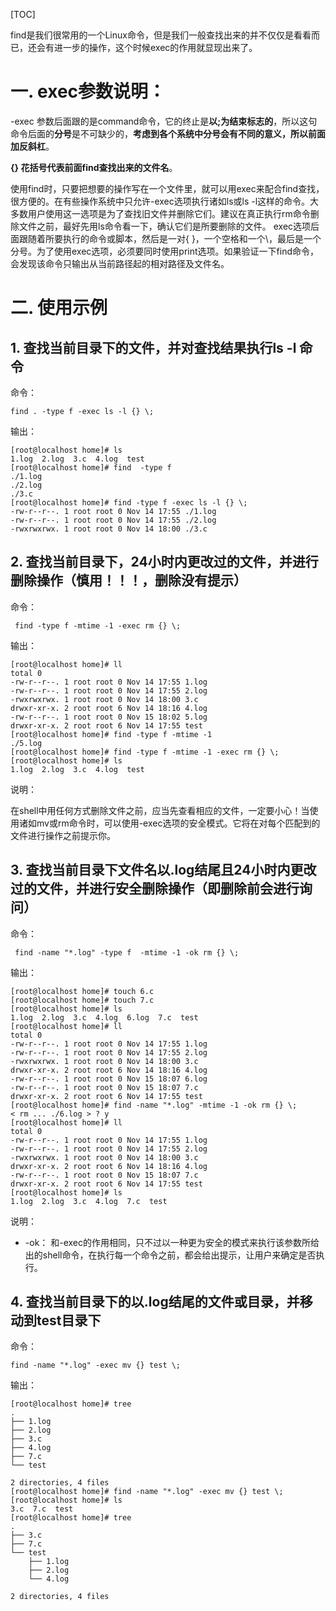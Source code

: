 [TOC]

find是我们很常用的一个Linux命令，但是我们一般查找出来的并不仅仅是看看而已，还会有进一步的操作，这个时候exec的作用就显现出来了。

# 一. exec参数说明：

-exec 参数后面跟的是command命令，它的终止是**以;为结束标志的**，所以这句命令后面的**分号**是不可缺少的，**考虑到各个系统中分号会有不同的意义，所以前面加反斜杠**。

**{} 花括号代表前面find查找出来的文件名**。

使用find时，只要把想要的操作写在一个文件里，就可以用exec来配合find查找，很方便的。在有些操作系统中只允许-exec选项执行诸如ls或ls -l这样的命令。大多数用户使用这一选项是为了查找旧文件并删除它们。建议在真正执行rm命令删除文件之前，最好先用ls命令看一下，确认它们是所要删除的文件。 exec选项后面跟随着所要执行的命令或脚本，然后是一对{ }，一个空格和一个\，最后是一个分号。为了使用exec选项，必须要同时使用print选项。如果验证一下find命令，会发现该命令只输出从当前路径起的相对路径及文件名。

# 二. 使用示例

## 1. 查找当前目录下的文件，并对查找结果执行ls -l 命令

命令：

```
find . -type f -exec ls -l {} \;
```

输出：

```
[root@localhost home]# ls
1.log  2.log  3.c  4.log  test
[root@localhost home]# find  -type f
./1.log
./2.log
./3.c
[root@localhost home]# find -type f -exec ls -l {} \;
-rw-r--r--. 1 root root 0 Nov 14 17:55 ./1.log
-rw-r--r--. 1 root root 0 Nov 14 17:55 ./2.log
-rwxrwxrwx. 1 root root 0 Nov 14 18:00 ./3.c
```

## 2. 查找当前目录下，24小时内更改过的文件，并进行删除操作（慎用！！！，删除没有提示）

命令：

```
 find -type f -mtime -1 -exec rm {} \;
```

输出：

```
[root@localhost home]# ll
total 0
-rw-r--r--. 1 root root 0 Nov 14 17:55 1.log
-rw-r--r--. 1 root root 0 Nov 14 17:55 2.log
-rwxrwxrwx. 1 root root 0 Nov 14 18:00 3.c
drwxr-xr-x. 2 root root 6 Nov 14 18:16 4.log
-rw-r--r--. 1 root root 0 Nov 15 18:02 5.log
drwxr-xr-x. 2 root root 6 Nov 14 17:55 test
[root@localhost home]# find -type f -mtime -1
./5.log
[root@localhost home]# find -type f -mtime -1 -exec rm {} \;
[root@localhost home]# ls
1.log  2.log  3.c  4.log  test
```

说明：

在shell中用任何方式删除文件之前，应当先查看相应的文件，一定要小心！当使用诸如mv或rm命令时，可以使用-exec选项的安全模式。它将在对每个匹配到的文件进行操作之前提示你。

## 3. 查找当前目录下文件名以.log结尾且24小时内更改过的文件，并进行安全删除操作（即删除前会进行询问）

命令：

```
 find -name "*.log" -type f  -mtime -1 -ok rm {} \;
```

输出：

```
[root@localhost home]# touch 6.c
[root@localhost home]# touch 7.c
[root@localhost home]# ls
1.log  2.log  3.c  4.log  6.log  7.c  test
[root@localhost home]# ll
total 0
-rw-r--r--. 1 root root 0 Nov 14 17:55 1.log
-rw-r--r--. 1 root root 0 Nov 14 17:55 2.log
-rwxrwxrwx. 1 root root 0 Nov 14 18:00 3.c
drwxr-xr-x. 2 root root 6 Nov 14 18:16 4.log
-rw-r--r--. 1 root root 0 Nov 15 18:07 6.log
-rw-r--r--. 1 root root 0 Nov 15 18:07 7.c
drwxr-xr-x. 2 root root 6 Nov 14 17:55 test
[root@localhost home]# find -name "*.log" -mtime -1 -ok rm {} \;
< rm ... ./6.log > ? y
[root@localhost home]# ll
total 0
-rw-r--r--. 1 root root 0 Nov 14 17:55 1.log
-rw-r--r--. 1 root root 0 Nov 14 17:55 2.log
-rwxrwxrwx. 1 root root 0 Nov 14 18:00 3.c
drwxr-xr-x. 2 root root 6 Nov 14 18:16 4.log
-rw-r--r--. 1 root root 0 Nov 15 18:07 7.c
drwxr-xr-x. 2 root root 6 Nov 14 17:55 test
[root@localhost home]# ls
1.log  2.log  3.c  4.log  7.c  test
```

说明：

* -ok： 和-exec的作用相同，只不过以一种更为安全的模式来执行该参数所给出的shell命令，在执行每一个命令之前，都会给出提示，让用户来确定是否执行。 

## 4. 查找当前目录下的以.log结尾的文件或目录，并移动到test目录下

命令：

```
find -name "*.log" -exec mv {} test \;
```

输出：

```
[root@localhost home]# tree
.
├── 1.log
├── 2.log
├── 3.c
├── 4.log
├── 7.c
└── test

2 directories, 4 files
[root@localhost home]# find -name "*.log" -exec mv {} test \;
[root@localhost home]# ls
3.c  7.c  test
[root@localhost home]# tree
.
├── 3.c
├── 7.c
└── test
    ├── 1.log
    ├── 2.log
    └── 4.log

2 directories, 4 files
```